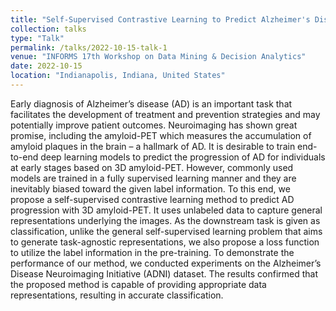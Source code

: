 ```yaml
---
title: "Self-Supervised Contrastive Learning to Predict Alzheimer's Disease Progression with 3D Amyloid-PET"
collection: talks
type: "Talk"
permalink: /talks/2022-10-15-talk-1
venue: "INFORMS 17th Workshop on Data Mining & Decision Analytics"
date: 2022-10-15
location: "Indianapolis, Indiana, United States"
---
```


Early diagnosis of Alzheimer’s disease (AD) is an important task that facilitates the development of treatment and prevention strategies and may potentially improve patient outcomes. 
Neuroimaging has shown great promise, including the amyloid-PET which measures the accumulation of amyloid plaques in the brain – a hallmark of AD. 
It is desirable to train end-to-end deep learning models to predict the progression of AD for individuals at early stages based on 3D amyloid-PET. 
However, commonly used models are trained in a fully supervised learning manner and they are inevitably biased toward the given label information. 
To this end, we propose a self-supervised contrastive learning method to predict AD progression with 3D amyloid-PET. 
It uses unlabeled data to capture general representations underlying the images. 
As the downstream task is given as classification, unlike the general self-supervised learning problem that aims to generate task-agnostic representations, we also propose a loss function to utilize the label information in the pre-training. 
To demonstrate the performance of our method, we conducted experiments on the Alzheimer’s Disease Neuroimaging Initiative (ADNI) dataset. 
The results confirmed that the proposed method is capable of providing appropriate data representations, resulting in accurate classification.
